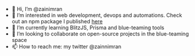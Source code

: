 - 👋 Hi, I’m @zainimran
- 👀 I’m interested in web development, devops and automations. Check out an npm package I published [here](https://www.npmjs.com/package/markdown-toc-unlazy)
- 🌱 I’m currently learning BlitzJS, Prisma and blue-teaming tools
- 💞️ I’m looking to collaborate on open-source projects in the blue-teaming space
- 📫 How to reach me: my twitter @zainnimran 

<!---
zainimran/zainimran is a ✨ special ✨ repository because its `README.md` (this file) appears on your GitHub profile.
You can click the Preview link to take a look at your changes.
--->
